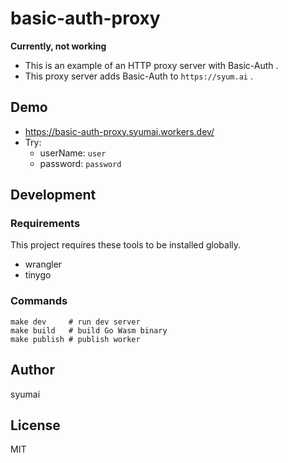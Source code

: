 # basic-auth-proxy

**Currently, not working**

* This is an example of an HTTP proxy server with Basic-Auth .
* This proxy server adds Basic-Auth to `https://syum.ai` .

## Demo

* https://basic-auth-proxy.syumai.workers.dev/
* Try:
  - userName: `user`
  - password: `password`

## Development

### Requirements

This project requires these tools to be installed globally.

* wrangler
* tinygo

### Commands

```
make dev     # run dev server
make build   # build Go Wasm binary
make publish # publish worker
```

## Author

syumai

## License

MIT
